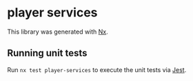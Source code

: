 # player services

This library was generated with [Nx](https://nx.dev).

## Running unit tests

Run `nx test player-services` to execute the unit tests via [Jest](https://jestjs.io).

